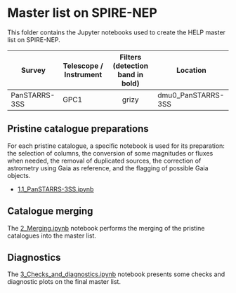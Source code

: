 # Master list on SPIRE-NEP

This folder contains the Jupyter notebooks used to create the HELP master list on
SPIRE-NEP. 

| Survey | Telescope / Instrument  | Filters (detection band in bold)  | Location        |
|--------|-------------------------|:---------------------------------:|-----------------|
| PanSTARRS-3SS | GPC1             | grizy                          | dmu0_PanSTARRS-3SS |     



## Pristine catalogue preparations

For each pristine catalogue, a specific notebook is used for its preparation:
the selection of columns, the conversion of some magnitudes or fluxes when
needed, the removal of duplicated sources, the correction of astrometry using
Gaia as reference, and the flagging of possible Gaia objects.


- [1.1_PanSTARRS-3SS.ipynb](1.1_PanSTARRS-3SS.ipynb) 


## Catalogue merging

The [2_Merging.ipynb](2_Merging.ipynb) notebook performs the merging of the
pristine catalogues into the master list.

## Diagnostics

The [3_Checks_and_diagnostics.ipynb](3_Checks_and_diagnostics.ipynb) notebook
presents some checks and diagnostic plots on the final master list.
